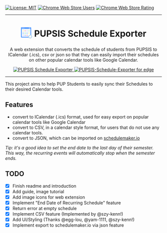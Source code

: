 [![License: MIT](https://img.shields.io/badge/License-MIT-yellowgreen.svg?style=for-the-badge&color=%23FBBC04)](https://opensource.org/licenses/MIT)
[![Chrome Web Store Users](https://img.shields.io/chrome-web-store/users/hilepoofffgmdlappbbggkhppjijhkch?style=for-the-badge&logo=chromewebstore&logoColor=white&color=%2334A853)](https://chromewebstore.google.com/detail/pupsis-schedule-exporter/hilepoofffgmdlappbbggkhppjijhkch)
[![Chrome Web Store Rating](https://img.shields.io/chrome-web-store/rating/hilepoofffgmdlappbbggkhppjijhkch?style=for-the-badge&logo=chromewebstore&logoColor=white&color=%23EA4335)](https://chromewebstore.google.com/detail/pupsis-schedule-exporter/hilepoofffgmdlappbbggkhppjijhkch)


***
<h1 align="center">
    <sub>
        <img src="./web-extension/src/web-icons/web-icon.png" alt="extension-icon" height="38" width="38"> 
    </sub>
    PUPSIS Schedule Exporter
</h1>
<p align="center">
A web extension that converts the schedule of students from PUPSIS to ICalendar (.ics), csv or json so that they can easily import their schedules on other popular calendar tools like Google Calendar.
</p>
<p align="center">
    <a href="https://chrome.google.com/webstore/detail/pupsis-schedule-exporter/hilepoofffgmdlappbbggkhppjijhkch">
        <img src="https://user-images.githubusercontent.com/585534/107280622-91a8ea80-6a26-11eb-8d07-77c548b28665.png" alt="PUPSIS Schedule Exporter">
    </a>
    <a href="https://microsoftedge.microsoft.com/addons/detail/pupsis-schedule-exporter/fpphljadlnfmcefbcicdbmpckjdjedia">
        <img src="https://user-images.githubusercontent.com/585534/107280673-a5ece780-6a26-11eb-9cc7-9fa9f9f81180.png" alt="PUPSIS-Schedule-Exporter for edge">
    </a>
</p>


***



This project aims to help PUP Students to easily sync their Schedules to their desired Calendar tools.


## Features
- convert to ICalendar (.ics) format, used for easy export on popular calendar tools like Google Calendar
- convert to CSV, in a calendar style format, for users that do not use any calendar tools. 
- convert to JSON, which can be imported on [schedulemaker.io](https://schedulemaker.io/)

*Tip: it's a good idea to set the end date to the last day of their semester. This way, the recurring events will automatically stop when the semester ends.*

## TODO
- [x] Finish readme and introduction
- [x] Add guide, image tutorial 
- [x] Add image icons for web extension
- [x] Implement "End Date of Recurring Schedule" feature
- [x] Return error at empty schedule
- [x] Implement CSV feature (Implemented by @szy-kenn!)
- [x] Add UI/Styling (Thanks @egg-lou, @yam-1111, @szy-kenn!)
- [x] Implement export to schedulemaker.io via json feature
